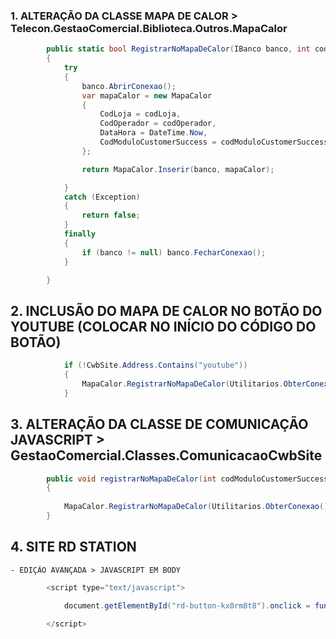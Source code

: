 ### 1. ALTERAÇÃO DA CLASSE MAPA DE CALOR > Telecon.GestaoComercial.Biblioteca.Outros.MapaCalor

``` csharp
        public static bool RegistrarNoMapaDeCalor(IBanco banco, int codModuloCustomerSuccess, int codOperador, int codLoja)
        {
            try
            {
                banco.AbrirConexao();
                var mapaCalor = new MapaCalor
                {
                    CodLoja = codLoja,
                    CodOperador = codOperador,
                    DataHora = DateTime.Now,
                    CodModuloCustomerSuccess = codModuloCustomerSuccess
                };

                return MapaCalor.Inserir(banco, mapaCalor);

            }
            catch (Exception)
            {
                return false;
            }
            finally
            {
                if (banco != null) banco.FecharConexao();
            }

        }		
```

		
## 2. INCLUSÃO DO MAPA DE CALOR NO BOTÃO DO YOUTUBE (COLOCAR NO INÍCIO DO CÓDIGO DO BOTÃO)


``` csharp
            if (!CwbSite.Address.Contains("youtube"))
            {
                MapaCalor.RegistrarNoMapaDeCalor(Utilitarios.ObterConexao(), XXXXX, VariaveisGlobais.CodOperador, VariaveisGlobais.CodLoja);
            }		
```	    

			
## 3. ALTERAÇÃO DA CLASSE DE COMUNICAÇÃO JAVASCRIPT > GestaoComercial.Classes.ComunicacaoCwbSite


``` csharp
        public void registrarNoMapaDeCalor(int codModuloCustomerSuccess)
        {
            
            MapaCalor.RegistrarNoMapaDeCalor(Utilitarios.ObterConexao(), codModuloCustomerSuccess, VariaveisGlobais.CodOperador, VariaveisGlobais.CodLoja);
        }		
```	
		
## 4. SITE RD STATION
 	
	- EDIÇÃO AVANÇADA > JAVASCRIPT EM BODY

``` csharp
		<script type="text/javascript">
			
			document.getElementById("rd-button-kx0rm8t8").onclick = function () { ComunicacaoCwbSite.registrarNoMapaDeCalor(XXXXX); }

		</script>	
```		
